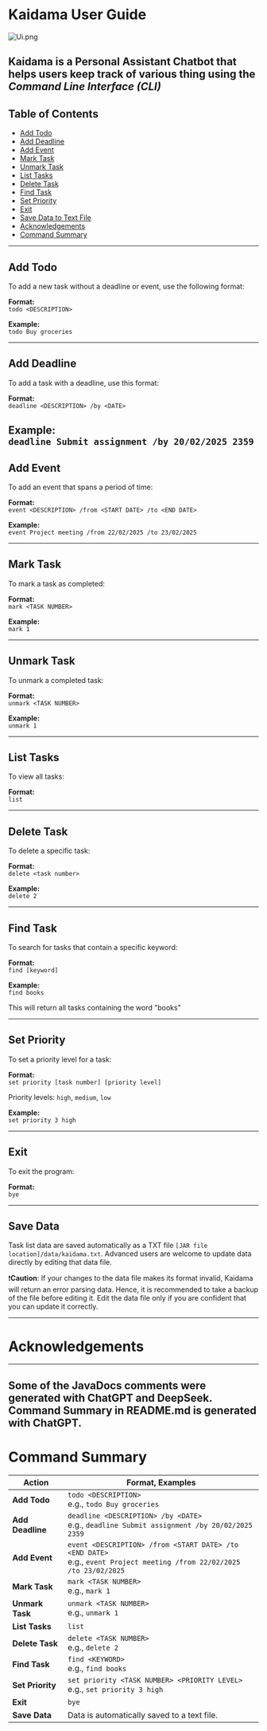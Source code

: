# Kaidama User Guide

![Ui.png](Ui.png)

Kaidama is a Personal Assistant Chatbot that helps users keep track of various thing using the
_Command Line Interface (CLI)_
--
## Table of Contents
- [Add Todo](#add-todo)
- [Add Deadline](#add-deadline)
- [Add Event](#add-event)
- [Mark Task](#mark-task)
- [Unmark Task](#unmark-task)
- [List Tasks](#list-tasks)
- [Delete Task](#delete-task)
- [Find Task](#find-task)
- [Set Priority](#set-priority)
- [Exit](#exit)
- [Save Data to Text File](#save-data)
- [Acknowledgements](#Acknowledgements)
- [Command Summary](#Command-Summary)

---

## Add Todo
To add a new task without a deadline or event, use the following format:

**Format:**  
`todo <DESCRIPTION>`

**Example:**  
`todo Buy groceries`

---

## Add Deadline
To add a task with a deadline, use this format:

**Format:**  
`deadline <DESCRIPTION> /by <DATE>`

**Example:**  
`deadline Submit assignment /by 20/02/2025 2359`
---

## Add Event
To add an event that spans a period of time:

**Format:**  
`event <DESCRIPTION> /from <START DATE> /to <END DATE>`

**Example:**  
`event Project meeting /from 22/02/2025 /to 23/02/2025`

---

## Mark Task
To mark a task as completed:

**Format:**  
`mark <TASK NUMBER>`

**Example:**  
`mark 1`

---

## Unmark Task
To unmark a completed task:

**Format:**  
`unmark <TASK NUMBER>`

**Example:**  
`unmark 1`

---

## List Tasks
To view all tasks:

**Format:**  
`list`

---

## Delete Task
To delete a specific task:

**Format:**  
`delete <task number>`

**Example:**  
`delete 2`

---

## Find Task
To search for tasks that contain a specific keyword:

**Format:**  
`find [keyword]`

**Example:**  
`find books`

This will return all tasks containing the word "books"

---

## Set Priority
To set a priority level for a task:

**Format:**  
`set priority [task number] [priority level]`

Priority levels: `high`, `medium`, `low`

**Example:**  
`set priority 3 high`

---

## Exit
To exit the program:

**Format:**  
`bye`

---

## Save Data
Task list data are saved automatically as a TXT file `[JAR file location]/data/kaidama.txt`.
Advanced users are welcome to update data directly by editing that data file.

❗**Caution**: If your changes to the data file makes its format invalid, 
Kaidama will return an error parsing data. 
Hence, it is recommended to take a backup of the file before editing it. 
Edit the data file only if you are confident that you can update it correctly.

---

# Acknowledgements

---
Some of the JavaDocs comments were generated with ChatGPT and DeepSeek.
Command Summary in README.md is generated with ChatGPT.
---

# Command Summary

| **Action**       | **Format, Examples**                                                                 |
|-------------------|-------------------------------------------------------------------------------------|
| **Add Todo**      | `todo <DESCRIPTION>` <br> e.g., `todo Buy groceries`                                |
| **Add Deadline**  | `deadline <DESCRIPTION> /by <DATE>` <br> e.g., `deadline Submit assignment /by 20/02/2025 2359` |
| **Add Event**     | `event <DESCRIPTION> /from <START DATE> /to <END DATE>` <br> e.g., `event Project meeting /from 22/02/2025 /to 23/02/2025` |
| **Mark Task**     | `mark <TASK NUMBER>` <br> e.g., `mark 1`                                           |
| **Unmark Task**   | `unmark <TASK NUMBER>` <br> e.g., `unmark 1`                                       |
| **List Tasks**    | `list`                                                                             |
| **Delete Task**   | `delete <TASK NUMBER>` <br> e.g., `delete 2`                                       |
| **Find Task**     | `find <KEYWORD>` <br> e.g., `find books`                                           |
| **Set Priority**  | `set priority <TASK NUMBER> <PRIORITY LEVEL>` <br> e.g., `set priority 3 high`     |
| **Exit**          | `bye`                                                                              |
| **Save Data**     | Data is automatically saved to a text file.                                        |